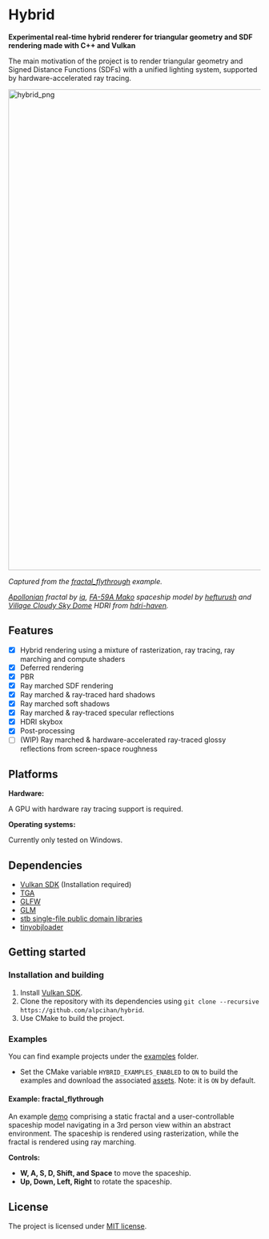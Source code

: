 # Hybrid

**Experimental real-time hybrid renderer for triangular geometry and SDF rendering made with C++ and Vulkan**

The main motivation of the project is to render triangular geometry and Signed Distance Functions (SDFs) with a unified lighting system, supported by hardware-accelerated ray tracing.

<img width="960" alt="hybrid_png" src="https://github.com/alpcihan/hybrid/assets/37274614/b6f1394d-8eef-4bfe-9c03-e59fa7a6423f">

*Captured from the [fractal_flythrough](./examples/fractal_flythrough) example.*

*[Apollonian](https://www.shadertoy.com/view/4ds3zn) fractal by [iq](https://www.shadertoy.com/user/iq), [FA-59A Mako](https://www.turbosquid.com/3d-models/fa-59a-mako-1078468) spaceship model by [hefturush](https://www.turbosquid.com/Search/Artists/hefturush) and [Village Cloudy Sky Dome](https://hdri-haven.com/hdri/village-cloudy-sky-dome) HDRI from [hdri-haven](https://hdri-haven.com).*

## Features

- [x] Hybrid rendering using a mixture of rasterization, ray tracing, ray marching and compute shaders
- [x] Deferred rendering
- [x] PBR
- [x] Ray marched SDF rendering
- [x] Ray marched & ray-traced hard shadows
- [x] Ray marched soft shadows
- [x] Ray marched & ray-traced specular reflections
- [x] HDRI skybox
- [x] Post-processing
- [ ] (WIP) Ray marched & hardware-accelerated ray-traced glossy reflections from screen-space roughness

## Platforms
**Hardware:**

A GPU with hardware ray tracing support is required.

**Operating systems:**

Currently only tested on Windows.

## Dependencies
- [Vulkan SDK](https://vulkan.lunarg.com/sdk/home) (Installation required)
- [TGA](https://github.com/Estard/TGA)
- [GLFW](https://www.glfw.org/) 
- [GLM](https://github.com/g-truc/glm) 
- [stb single-file public domain libraries ](https://github.com/nothings/stb)
- [tinyobjloader](https://github.com/tinyobjloader/tinyobjloader)

## Getting started
### Installation and building
1) Install [Vulkan SDK](https://vulkan.lunarg.com/sdk/home).
2) Clone the repository with its dependencies using
  ```git clone --recursive https://github.com/alpcihan/hybrid```.
3) Use CMake to build the project.
### Examples

  You can find example projects under the [examples](./examples) folder.
  
  - Set the CMake variable ```HYBRID_EXAMPLES_ENABLED``` to ```ON``` to build the examples and download the associated [assets](https://github.com/alpcihan/hybrid-examples-assets). Note: it is ```ON``` by default.

#### Example: fractal_flythrough

An example [demo](./examples/fractal_flythrough) comprising a static fractal and a user-controllable spaceship model navigating in a 3rd person view within an abstract environment. The spaceship is rendered using rasterization, while the fractal is rendered using ray marching.

**Controls:**

- **W, A, S, D, Shift, and Space** to move the spaceship.
- **Up, Down, Left, Right** to rotate the spaceship.

## License
The project is licensed under [MIT license](./LICENSE).
